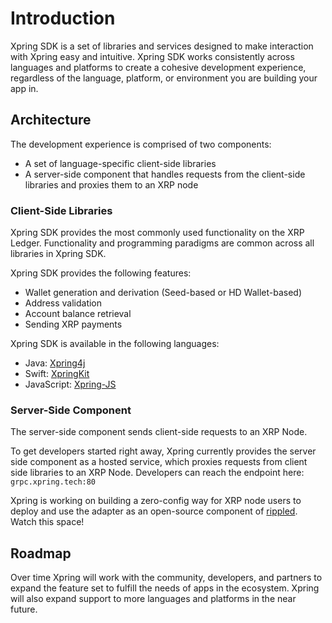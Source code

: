 # Introduction
Xpring SDK is a set of libraries and services designed to make interaction with Xpring easy and intuitive. Xpring SDK works consistently across languages and platforms to create a cohesive development experience, regardless of the language, platform, or environment you are building your app in. 

## Architecture
The development experience is comprised of two components: 
- A set of language-specific client-side libraries
- A server-side component that handles requests from the client-side libraries and proxies them to an XRP node

### Client-Side Libraries
Xpring SDK provides the most commonly used functionality on the XRP Ledger. Functionality and programming paradigms are common across all libraries in Xpring SDK. 

Xpring SDK provides the following features:
- Wallet generation and derivation (Seed-based or HD Wallet-based)
- Address validation
- Account balance retrieval
- Sending XRP payments

Xpring SDK is available in the following languages:
- Java: [Xpring4j](https://github.com/xpring-eng/xpring4j)
- Swift: [XpringKit](https://github.com/xpring-eng/xpringkit)
- JavaScript: [Xpring-JS](https://github.com/xpring-eng/xpring-js) 

### Server-Side Component
The server-side component sends client-side requests to an XRP Node. 

To get developers started right away, Xpring currently provides the server side component as a hosted service, which proxies requests from client side libraries to an XRP Node. Developers can reach the endpoint here: `grpc.xpring.tech:80`

Xpring is working on building a zero-config way for XRP node users to deploy and use the adapter as an open-source component of [rippled](https://github.com/ripple/rippled). Watch this space!

## Roadmap

Over time Xpring will work with the community, developers, and partners to expand the feature set to fulfill the needs of apps in the ecosystem. Xpring will also expand support to more languages and platforms in the near future. 
